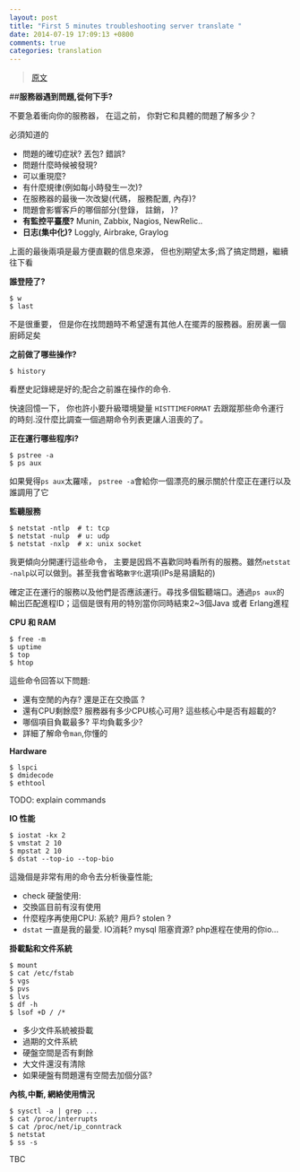 ```yaml
---
layout: post
title: "First 5 minutes troubleshooting server translate "
date: 2014-07-19 17:09:13 +0800
comments: true
categories: translation
---
```


 > [原文](http://devo.ps/blog/troubleshooting-5minutes-on-a-yet-unknown-box/)


##**服務器遇到問題,從何下手?**


不要急着衝向你的服務器， 在這之前， 你對它和具體的問題了解多少？ 


必須知道的
 
 - 問題的確切症狀? 丟包? 錯誤?
 - 問題什麼時候被發現?
 - 可以重現麼?
 - 有什麼規律(例如每小時發生一次)?
 - 在服務器的最後一次改變(代碼， 服務配置, 內存)?
 - 問題會影響客戶的哪個部分(登錄， 註銷， )?
 - **有監控平臺麼?** Munin, Zabbix, Nagios, NewRelic.. 
 - **日志(集中化)?** Loggly, Airbrake, Graylog



上面的最後兩項是最方便直觀的信息來源， 但也別期望太多;爲了搞定問題，繼續往下看


**誰登陸了?**


```
$ w
$ last
```

不是很重要， 但是你在找問題時不希望還有其他人在擺弄的服務器。廚房裏一個廚師足矣


**之前做了哪些操作?**


```
$ history
```

看歷史記錄總是好的;配合之前誰在操作的命令.


快速回憶一下， 你也許小要升級環境變量 `HISTTIMEFORMAT` 去跟蹤那些命令運行的時刻.沒什麼比調查一個過期命令列表更讓人沮喪的了。


**正在運行哪些程序i?**


```
$ pstree -a
$ ps aux
```


如果覺得`ps aux`太羅嗦， `pstree -a`會給你一個漂亮的展示關於什麼正在運行以及誰調用了它


**監聽服務**


```
$ netstat -ntlp  # t: tcp
$ netstat -nulp  # u: udp
$ netstat -nxlp  # x: unix socket
```

我更傾向分開運行這些命令， 主要是因爲不喜歡同時看所有的服務。雖然`netstat -nalp`以可以做到。甚至我會省略`數字化`選項(IPs是易讀點的)


確定正在運行的服務以及他們是否應該運行。尋找多個監聽端口。通過`ps aux`的輸出匹配進程ID；這個是很有用的特別當你同時結束2~3個Java 或者 Erlang進程


**CPU 和 RAM**


```
$ free -m
$ uptime
$ top
$ htop
```

這些命令回答以下問題:
 -  還有空閒的內存? 還是正在交換區 ?
 -  還有CPU剩餘麼? 服務器有多少CPU核心可用? 這些核心中是否有超載的?
 -  哪個項目負載最多? 平均負載多少?
 -  詳細了解命令`man`,你懂的


**Hardware**


```
$ lspci
$ dmidecode
$ ethtool
```


TODO: explain commands


**IO 性能**


```
$ iostat -kx 2
$ vmstat 2 10
$ mpstat 2 10
$ dstat --top-io --top-bio
```

這幾個是非常有用的命令去分析後臺性能;

 - check 硬盤使用: 
 - 交換區目前有沒有使用
 - 什麼程序再使用CPU: 系統? 用戶? stolen ?
 - `dstat` 一直是我的最愛. IO消耗? mysql 阻塞資源? php進程在使用的你io...


**掛載點和文件系統**


```
$ mount
$ cat /etc/fstab
$ vgs
$ pvs
$ lvs
$ df -h
$ lsof +D / /* 
```


 - 多少文件系統被掛載
 - 過期的文件系統
 - 硬盤空間是否有剩餘
 - 大文件還沒有清除
 - 如果硬盤有問題還有空間去加個分區?


 **內核,中斷, 網絡使用情況**


```
$ sysctl -a | grep ...
$ cat /proc/interrupts
$ cat /proc/net/ip_conntrack
$ netstat
$ ss -s
```
TBC


